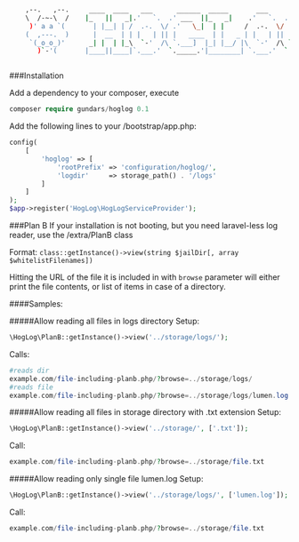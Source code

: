 
```bash


    ,--.   ,--.     ____  ____   ___      ______  _____       ___      ______
    \  /-~-\  /    |_   ||   _|.'   `.  .' ___  ||_   _|    .'   `.  .' ___  |
     )' a a `(       | |__| | /  .-.  \/ .'   \_|  | |     /  .-.  \/ .'   \_|
    (  ,---.  )      |  __  | | |   | || |   ____  | |   _ | |   | || |   ____
     `(_o_o_)'      _| |  | |_\  `-'  /\ `.___]  |_| |__/ |\  `-'  /\ `.___]  |
       )`-'(       |____||____|`.___.'  `._____.'|________| `.___.'  `._____.'



```

###Installation

Add a dependency to your composer, execute
```php
composer require gundars/hoglog 0.1
```


Add the following lines to your /bootstrap/app.php:
```php
config(
    [
        'hoglog' => [
            'rootPrefix' => 'configuration/hoglog/',
            'logdir'     => storage_path() . '/logs'
        ]
    ]
);
$app->register('HogLog\HogLogServiceProvider');
```
###Plan B
If your installation is not booting, but you need laravel-less log reader, use the /extra/PlanB class

Format:
```class::getInstance()->view(string $jailDir[, array $whitelistFilenames])```

Hitting the URL of the file it is included in with `browse` parameter will either print the file contents, or list of items in case of a directory.

####Samples:

#####Allow reading all files in logs directory
Setup: 
```php
\HogLog\PlanB::getInstance()->view('../storage/logs/');
```
Calls:  
```php
#reads dir
example.com/file-including-planb.php/?browse=../storage/logs/
#reads file
example.com/file-including-planb.php/?browse=../storage/logs/lumen.log
```

#####Allow reading all files in storage directory with .txt extension
Setup: 
```php
\HogLog\PlanB::getInstance()->view('../storage/', ['.txt']);
```
Call:  
```php
example.com/file-including-planb.php/?browse=../storage/file.txt
```

#####Allow reading only single file lumen.log
Setup: 
```php
\HogLog\PlanB::getInstance()->view('../storage/logs/', ['lumen.log']);
```
Call:  
```php
example.com/file-including-planb.php/?browse=../storage/file.txt
```

